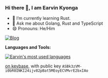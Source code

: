 ### Hi there 👋, I am Earvin Kyonga


- 🌱 I’m currently learning Rust.
- 💬 Ask me about Golang, Rust and TypeScript
- 😄 Pronouns: He/Him


[![Blog](https://img.shields.io/badge/Thoughts-earvinkayonga.com-brightgreen)](https://earvinkayonga.com)

**Languages and Tools:**  

<a href="https://github.com/EarvinKayonga">
  <img align="center" src="https://github-readme-stats.vercel.app/api/top-langs/?username=EarvinKayonga&theme=light&count_private=true&layout=compact" alt="Earvin's most used languages" />
</a>


[on keybase](https://keybase.io/earvin), with public key `ASBk3zVM-i0bR0INKI24ijv82pBat5MEoyECVMvrE2bxIAo`
